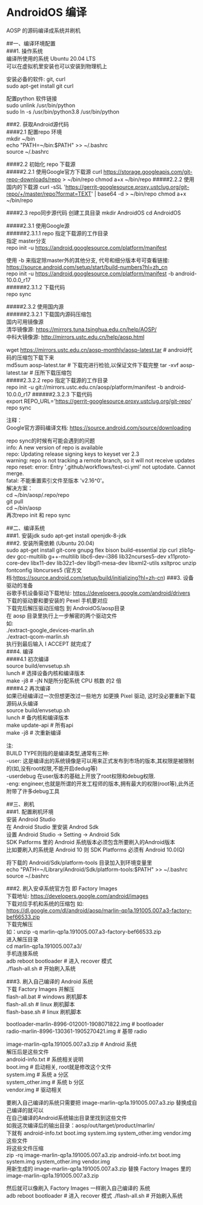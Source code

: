 # AndroidOS 编译
AOSP 的源码编译成系统并刷机

##一、编译环境配置	
###1. 操作系统		
编译所使用的系统 Ubuntu 20.04 LTS		
可以在虚拟机里安装也可以安装到物理机上		

安装必备的软件: git, curl		
sudo apt-get install git curl		

配置python 软件链接		
sudo unlink /usr/bin/python		
sudo ln -s /usr/bin/python3.8 /usr/bin/python		


###2. 获取Android源代码		
####2.1 配置repo 环境		
mkdir ~/bin		
echo "PATH=~/bin:\$PATH" >> ~/.bashrc		
source ~/.bashrc		

####2.2 初始化 repo 下载源		
#####2.2.1 使用Google官方下载源
curl https://storage.googleapis.com/git-repo-downloads/repo > ~/bin/repo
chmod a+x ~/bin/repo
#####2.2.2 使用国内的下载源
curl -sSL  'https://gerrit-googlesource.proxy.ustclug.org/git-repo/+/master/repo?format=TEXT' | base64 -d > ~/bin/repo
chmod a+x ~/bin/repo

####2.3 repo同步源代码
创建工具目录
mkdir AndroidOS
cd AndroidOS

#####2.3.1 使用Google源		
######2.3.1.1 repo 指定下载源的工作目录		
指定 master分支		
repo init -u https://android.googlesource.com/platform/manifest		

使用 -b 来指定除master外的其他分支, 代号和细分版本号可查看链接: https://source.android.com/setup/start/build-numbers?hl=zh_cn		
repo init -u https://android.googlesource.com/platform/manifest -b android-10.0.0_r17		
######2.3.1.2 下载代码		
repo sync		

#####2.3.2 使用国内源		
######2.3.2.1  下载国内源码压缩包		
国内可用镜像源			
清华镜像源: https://mirrors.tuna.tsinghua.edu.cn/help/AOSP/			
中科大镜像源: http://mirrors.ustc.edu.cn/help/aosp.html		

wget https://mirrors.ustc.edu.cn/aosp-monthly/aosp-latest.tar				#  android代码的压缩包下载下来		
md5sum aosp-latest.tar										# 下载完进行检验,以保证文件下载完整	
tar -xvf aosp-latest.tar										#  压所下载压缩包	
#####2.3.2.2 repo 指定下载源的工作目录	
repo init -u git://mirrors.ustc.edu.cn/aosp/platform/manifest -b android-10.0.0_r17	
######2.3.2.3 下载代码	
export REPO_URL='https://gerrit-googlesource.proxy.ustclug.org/git-repo'	
repo sync	

注释：		
Google官方源码编译文档: https://source.android.com/source/downloading		
	
repo sync的时候有可能会遇到的问题		
info: A new version of repo is available		
repo: Updating release signing keys to keyset ver 2.3		
warning: repo is not tracking a remote branch, so it will not receive updates		
repo reset: error: Entry '.github/workflows/test-ci.yml' not uptodate. Cannot merge.		
fatal: 不能重置索引文件至版本 'v2.16^0'。		
解决方案：		
cd ~/bin/aosp/.repo/repo		
git pull		
cd ~/bin/aosp		
再次repo init 和 repo sync		
	
##二、编译系统	
###1. 安装jdk	
sudo apt-get install openjdk-8-jdk	
###2. 安装所需依赖 (Ubuntu 20.04)		
sudo apt-get install git-core gnupg flex bison build-essential zip curl zlib1g-dev gcc-multilib g++-multilib libc6-dev-i386 lib32ncurses5-dev x11proto-core-dev libx11-dev lib32z1-dev libgl1-mesa-dev libxml2-utils xsltproc unzip fontconfig libncurses5
(官方文档:https://source.android.com/setup/build/initializing?hl=zh-cn)	
###3. 设备驱动的准备		
谷歌手机设备驱动下载地址: https://developers.google.com/android/drivers		
下载的驱动要和要安装的 Pexel 手机要对应		
下载完后解压驱动压缩包 到 AndroidOS/aosp目录		
在 aosp 目录里执行上一步解密的两个驱动文件		
如:		
./extract-google_devices-marlin.sh  		
./extract-qcom-marlin.sh		
执行到最后输入 I ACCEPT 就完成了		
###4. 编译		
####4.1 初次编译		
source build/envsetup.sh		
lunch	# 选择设备内核和编译版本		
make -j8			# -jN  N是所分配系统 CPU 核数 的2 倍		
####4.2 再次编译		
如果已经编译过一次但想更改过一些地方 如更换 Pixel 驱动, 这时没必要重新下载源码从头编译				
source build/envsetup.sh		
lunch				# 备内核和编译版本		
make update-api 		# 所有api		
make -j8			# 次重新编译		
		
注:		
BUILD TYPE则指的是编译类型,通常有三种:		
-user:		这是编译出的系统镜像是可以用来正式发布到市场的版本,其权限是被限制的(如,没有root权限,不能开启dedug等)		
-userdebug	在user版本的基础上开放了root权限和debug权限.		
-eng:		engineer,也就是所谓的开发工程师的版本,拥有最大的权限(root等),此外还附带了许多debug工具		
	
##三、刷机	
###1. 配置刷机环境	
安装 Android Studio 	
在 Android Studio 里安装 Androd Sdk		
设置 Android Studio -> Setting -> Android Sdk		
SDK Patforms 里的 Android 系统版本必须包含所要刷入的Android版本		
比如要刷入的系统是 Android 10 则 SDK Platforms 必须有 Android 10.0(Q)		

将下载的 Android/Sdk/platform-tools 目录加入到环境变量里		
echo "PATH=~/Library/Android/Sdk/platform-tools:$PATH" >> ~/.bashrc		
source ~/.bashrc		

###2. 刷入安卓系统官方包 即 Factory Images	
下载地址: https://developers.google.com/android/images	
下载对应手机和系统的压缩包 如: https://dl.google.com/dl/android/aosp/marlin-qp1a.191005.007.a3-factory-bef66533.zip	
下载完解压		
如：unzip -q marlin-qp1a.191005.007.a3-factory-bef66533.zip		
进入解压目录		
cd marlin-qp1a.191005.007.a3/		
手机连接系统		
adb reboot bootloader		# 进入 recover 模式		
./flash-all.sh				# 开始刷入系统		

###3. 刷入自己编译的 Android 系统		
下载 Factory Images 并解压		
flash-all.bat 			# windows 刷机脚本		
flash-all.sh  			# linux 刷机脚本		
flash-base.sh		# linux 刷机脚本		

bootloader-marlin-8996-012001-1908071822.img   	# bootloader		
radio-marlin-8996-130361-1905270421.img		# 基带 radio		

image-marlin-qp1a.191005.007.a3.zip 			# Android 系统		
解压后是这些文件 		
android-info.txt  		# 系统相关说明		
boot.img  			# 启动相关,  root就是修改这个文件		
system.img  		# 系统 a 分区		
system_other.img 		# 系统 b 分区		
vendor.img			# 驱动相关		


要刷入自己编译的系统只需要把 image-marlin-qp1a.191005.007.a3.zip 替换成自己编译的就可以		
在自己编译的Android系统输出目录里找到这些文件		
如我这次编译后的输出目录：aosp/out/target/product/marlin/		
下就有 android-info.txt  boot.img  system.img  system_other.img  vendor.img 这些文件		
将这些文件压缩		
zip -rq  image-marlin-qp1a.191005.007.a3.zip  android-info.txt  boot.img  system.img  system_other.img  vendor.img		
用新生成的 image-marlin-qp1a.191005.007.a3.zip 替换 Factory Images 里的  image-marlin-qp1a.191005.007.a3.zip		
	
然后就可以像刷入 Factory Images 一样刷入自己编译的 系统	
adb reboot bootloader		# 进入 recover 模式	
./flash-all.sh				# 开始刷入系统	
